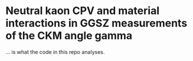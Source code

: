 # Neutral kaon CPV and material interactions in GGSZ measurements of the CKM angle gamma
... is what the code in this repo analyses.
